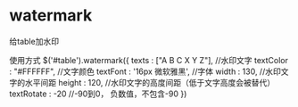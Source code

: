 # watermark
给table加水印

使用方式
$('#table').watermark({
        texts : ["A B C X Y Z"], //水印文字
        textColor : "#FFFFFF", //文字颜色
        textFont : '16px 微软雅黑', //字体
        width : 130, //水印文字的水平间距
        height : 120,  //水印文字的高度间距（低于文字高度会被替代）
        textRotate : -20 //-90到0， 负数值，不包含-90
    })
